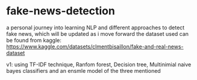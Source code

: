 # fake-news-detection
a personal journey into learning NLP and different approaches to detect fake news, which will be updated as i move forward
the dataset used can be found from kaggle:
https://www.kaggle.com/datasets/clmentbisaillon/fake-and-real-news-dataset

v1: using TF-IDF technique, Ranfom forest, Decision tree, Multinimial naive bayes classifiers and an ensmle model of the three mentioned
